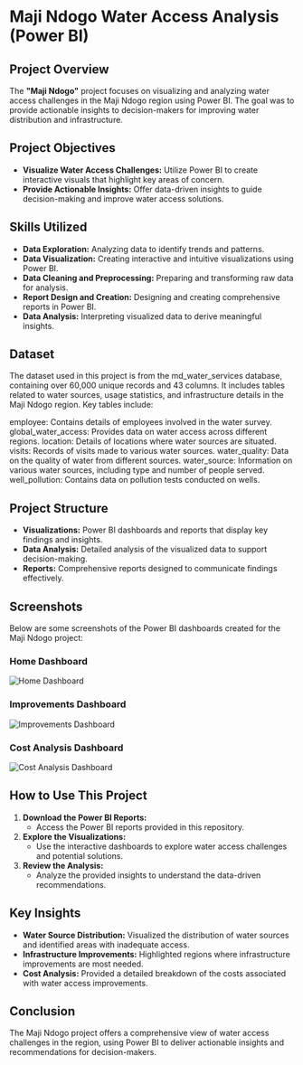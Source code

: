 
# Maji Ndogo Water Access Analysis (Power BI)

## Project Overview
The **"Maji Ndogo"** project focuses on visualizing and analyzing water access challenges in the Maji Ndogo region using Power BI. The goal was to provide actionable insights to decision-makers for improving water distribution and infrastructure.

## Project Objectives
- **Visualize Water Access Challenges:** Utilize Power BI to create interactive visuals that highlight key areas of concern.
- **Provide Actionable Insights:** Offer data-driven insights to guide decision-making and improve water access solutions.

## Skills Utilized
- **Data Exploration:** Analyzing data to identify trends and patterns.
- **Data Visualization:** Creating interactive and intuitive visualizations using Power BI.
- **Data Cleaning and Preprocessing:** Preparing and transforming raw data for analysis.
- **Report Design and Creation:** Designing and creating comprehensive reports in Power BI.
- **Data Analysis:** Interpreting visualized data to derive meaningful insights.

## Dataset
The dataset used in this project is from the md_water_services database, containing over 60,000 unique records and 43 columns. It includes tables related to water sources, usage statistics, and infrastructure details in the Maji Ndogo region. Key tables include:

employee: Contains details of employees involved in the water survey.
global_water_access: Provides data on water access across different regions.
location: Details of locations where water sources are situated.
visits: Records of visits made to various water sources.
water_quality: Data on the quality of water from different sources.
water_source: Information on various water sources, including type and number of people served.
well_pollution: Contains data on pollution tests conducted on wells.

## Project Structure
- **Visualizations:** Power BI dashboards and reports that display key findings and insights.
- **Data Analysis:** Detailed analysis of the visualized data to support decision-making.
- **Reports:** Comprehensive reports designed to communicate findings effectively.

## Screenshots
Below are some screenshots of the Power BI dashboards created for the Maji Ndogo project:

### Home Dashboard
![Home Dashboard](https://ibb.co/dW8KVvL)

### Improvements Dashboard
![Improvements Dashboard](https://ibb.co/VvzbxxL)

### Cost Analysis Dashboard
![Cost Analysis Dashboard](https://ibb.co/wrCtCdK)

## How to Use This Project
1. **Download the Power BI Reports:**
   - Access the Power BI reports provided in this repository.
2. **Explore the Visualizations:**
   - Use the interactive dashboards to explore water access challenges and potential solutions.
3. **Review the Analysis:**
   - Analyze the provided insights to understand the data-driven recommendations.

## Key Insights
- **Water Source Distribution:** Visualized the distribution of water sources and identified areas with inadequate access.
- **Infrastructure Improvements:** Highlighted regions where infrastructure improvements are most needed.
- **Cost Analysis:** Provided a detailed breakdown of the costs associated with water access improvements.

## Conclusion
The Maji Ndogo project offers a comprehensive view of water access challenges in the region, using Power BI to deliver actionable insights and recommendations for decision-makers.
